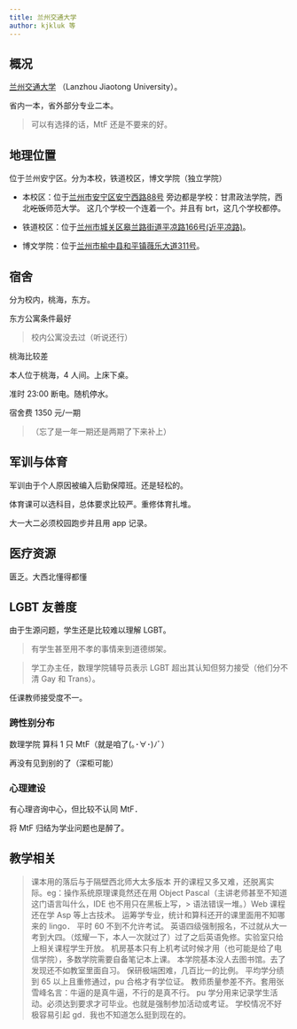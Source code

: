 ```yaml
---
title: 兰州交通大学
author: kjkluk 等
---
```


## 概况

[兰州交通大学](https://lzjtu.edu.cn/) （Lanzhou Jiaotong University）。

省内一本，省外部分专业二本。

> 可以有选择的话，MtF 还是不要来的好。
## 地理位置

位于兰州安宁区。分为本校，铁道校区，博文学院（独立学院）
- 本校区：位于[兰州市安宁区安宁西路88号](https://amap.com/place/B03A30AP9U)
 旁边都是学校：甘肃政法学院，西北~~吃饭~~师范大学。
 这几个学校一个连着一个。并且有 brt，这几个学校都停。

- 铁道校区：位于[兰州市城关区皋兰路街道平凉路166号(近平凉路)](https://amap.com/place/B03A30BCIU)。
- 博文学院：位于[兰州市榆中县和平镇薇乐大道311号](https://amap.com/place/B0HD0SY0MF)。

## 宿舍

分为校内，桃海，东方。

东方公寓条件最好

> 校内公寓没去过（听说还行）

桃海比较差

本人位于桃海，4 人间。上床下桌。

准时 23:00 断电。随机停水。

宿舍费 1350 元/一期
>（忘了是一年一期还是两期了下来补上）

## 军训与体育

军训由于个人原因被编入后勤保障班。还是轻松的。

体育课可以选科目，总体要求比较严。重修体育扎堆。

大一大二必须校园跑步并且用 app 记录。

## 医疗资源

匮乏。大西北懂得都懂

## LGBT 友善度

由于生源问题，学生还是比较难以理解 LGBT。

> 有学生甚至用不孝的事情来到道德绑架。

> 学工办主任，数理学院辅导员表示 LGBT 超出其认知但努力接受（他们分不清 Gay 和 Trans）。

任课教师接受度不一。

### 跨性别分布

数理学院 算科 1 只 MtF（就是咱了(｡･∀･)ﾉﾞ）

再没有见到别的了（深柜可能）

### 心理建设

有心理咨询中心，但比较不认同 MtF．

将 MtF 归结为学业问题也是醉了。

## 教学相关

> 课本用的落后与于隔壁西北师大太多版本
> 开的课程又多又难，还脱离实际。eg：操作系统原理课竟然还在用 Object Pascal（主讲老师甚至不知道这门语言叫什么，IDE 也不用只在黑板上写，> 语法错误一堆。）Web 课程还在学 Asp 等上古技术。
> 运筹学专业，统计和算科还开的课里面用不知哪来的 lingo．
> 平时 60 不到不允许考试。
> 英语四级强制报名，不过就从大一考到大四。（炫耀一下，本人一次就过了）过了之后英语免修。实验室只给上相关课程学生开放。
> 机房基本只有上机考试时候才用（也可能是给了电信学院），多数学院需要自备笔记本上课。
> 本学院基本没人去图书馆。去了发现还不如教室里面自习。
> 保研极端困难，几百比一的比例。
> 平均学分绩到 65 以上且重修通过，pu 合格才有学位证。
> 教师质量参差不齐。套用张雪峰名言：牛逼的是真牛逼，不行的是真不行。
> pu 学分用来记录学生活动。必须达到要求才可毕业。也就是强制参加活动或考证。
> 学校情况不好极容易引起 gd．我也不知道怎么挺到现在的。
